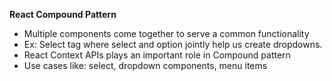 **React Compound Pattern**
- Multiple components come together to serve a common functionality
- Ex: Select tag where select and option jointly help us create dropdowns.
- React Context APIs plays an important role in Compound pattern
- Use cases like: select, dropdown components, menu items

